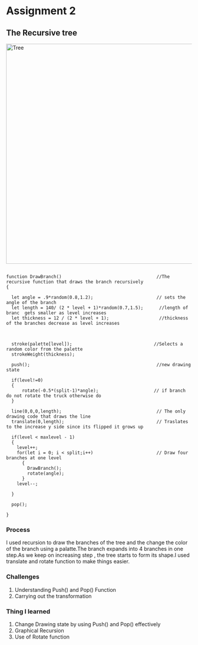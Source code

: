 # Assignment 2 
## The Recursive tree

<img width="595" alt="Tree" src="https://user-images.githubusercontent.com/31856059/152924719-50d2da7e-3f65-4d27-a6e8-16a5687fb3c7.png">


````

function DrawBranch()                                    //The recursive function that draws the branch recursively
{
 
  let angle = .9*random(0.8,1.2);                        // sets the angle of the branch
  let length = 140/ (2 * level + 1)*random(0.7,1.5);      //length of branc  gets smaller as level increases  
  let thickness = 12 / (2 * level + 1);                   //thickness of the branches decrease as level increases 
  

  
  stroke(palette[level]);                               //Selects a random color from the palette 
  strokeWeight(thickness);
  
  push();                                                //new drawing state
  
  if(level!=0)
  {
      rotate(-0.5*(split-1)*angle);                     // if branch do not rotate the truck otherwise do 
  }
    
  line(0,0,0,length);                                    // The only drawing code that draws the line
  translate(0,length);                                   // Traslates to the increase y side since its flipped it grows up

  if(level < maxlevel - 1)
  {
    level++;
    for(let i = 0; i < split;i++)                        // Draw four branches at one level 
      {
        DrawBranch();
        rotate(angle);
      }
    level--;
 
  }
   
  pop();
 
}

````

### Process 

I used recursion to draw the branches of the tree and the change the color of the branch using a palatte.The branch expands into 4 branches in one step.As we keep 
on increasing step , the tree starts to form its shape.I used translate and rotate function to make things easier.


### Challenges 
1. Understanding Push() and Pop() Function
2. Carrying out the transformation

### Thing I learned 
1. Change Drawing state by using Push() and Pop() effectively 
2. Graphical Recursion 
3. Use of Rotate function 


